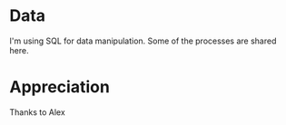 # Data
I'm using SQL for data manipulation.
Some of the processes are shared here. 
# Appreciation 
Thanks to Alex
